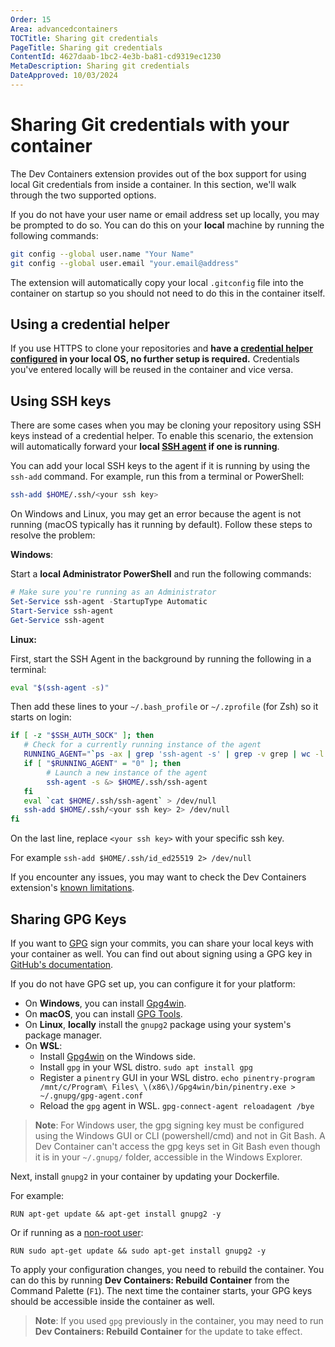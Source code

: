 ```yaml
---
Order: 15
Area: advancedcontainers
TOCTitle: Sharing git credentials
PageTitle: Sharing git credentials
ContentId: 4627daab-1bc2-4e3b-ba81-cd9319ec1230
MetaDescription: Sharing git credentials
DateApproved: 10/03/2024
---
```


# Sharing Git credentials with your container

The Dev Containers extension provides out of the box support for using local Git
credentials from inside a container. In this section, we'll walk through the two
supported options.

If you do not have your user name or email address set up locally, you may be
prompted to do so. You can do this on your **local** machine by running the
following commands:

```bash
git config --global user.name "Your Name"
git config --global user.email "your.email@address"
```

The extension will automatically copy your local `.gitconfig` file into the
container on startup so you should not need to do this in the container itself.

## Using a credential helper

If you use HTTPS to clone your repositories and **have a
[credential helper configured](https://docs.github.com/get-started/getting-started-with-git/caching-your-github-credentials-in-git)
in your local OS, no further setup is required.** Credentials you've entered
locally will be reused in the container and vice versa.

## Using SSH keys

There are some cases when you may be cloning your repository using SSH keys
instead of a credential helper. To enable this scenario, the extension will
automatically forward your **local [SSH agent](https://www.ssh.com/ssh/agent) if
one is running**.

You can add your local SSH keys to the agent if it is running by using the
`ssh-add` command. For example, run this from a terminal or PowerShell:

```bash
ssh-add $HOME/.ssh/<your ssh key>
```

On Windows and Linux, you may get an error because the agent is not running
(macOS typically has it running by default). Follow these steps to resolve the
problem:

**Windows**:

Start a **local Administrator PowerShell** and run the following commands:

```powershell
# Make sure you're running as an Administrator
Set-Service ssh-agent -StartupType Automatic
Start-Service ssh-agent
Get-Service ssh-agent
```

**Linux:**

First, start the SSH Agent in the background by running the following in a
terminal:

```bash
eval "$(ssh-agent -s)"
```

Then add these lines to your `~/.bash_profile` or `~/.zprofile` (for Zsh) so it
starts on login:

```bash
if [ -z "$SSH_AUTH_SOCK" ]; then
   # Check for a currently running instance of the agent
   RUNNING_AGENT="`ps -ax | grep 'ssh-agent -s' | grep -v grep | wc -l | tr -d '[:space:]'`"
   if [ "$RUNNING_AGENT" = "0" ]; then
        # Launch a new instance of the agent
        ssh-agent -s &> $HOME/.ssh/ssh-agent
   fi
   eval `cat $HOME/.ssh/ssh-agent` > /dev/null
   ssh-add $HOME/.ssh/<your ssh key> 2> /dev/null
fi
```

On the last line, replace `<your ssh key>` with your specific ssh key.

For example `ssh-add $HOME/.ssh/id_ed25519 2> /dev/null`

If you encounter any issues, you may want to check the Dev Containers
extension's
[known limitations](/docs/devcontainers/containers.md#known-limitations).

## Sharing GPG Keys

If you want to [GPG](https://www.gnupg.org/) sign your commits, you can share
your local keys with your container as well. You can find out about signing
using a GPG key in
[GitHub's documentation](https://docs.github.com/authentication/managing-commit-signature-verification).

If you do not have GPG set up, you can configure it for your platform:

-   On **Windows**, you can install [Gpg4win](https://www.gpg4win.org/).
-   On **macOS**, you can install [GPG Tools](https://gpgtools.org/).
-   On **Linux**, **locally** install the `gnupg2` package using your system's
    package manager.
-   On **WSL**:
    -   Install [Gpg4win](https://www.gpg4win.org/) on the Windows side.
    -   Install `gpg` in your WSL distro. `sudo apt install gpg`
    -   Register a `pinentry` GUI in your WSL distro.
        `echo pinentry-program /mnt/c/Program\ Files\ \(x86\)/Gpg4win/bin/pinentry.exe > ~/.gnupg/gpg-agent.conf`
    -   Reload the `gpg` agent in WSL. `gpg-connect-agent reloadagent /bye`

> **Note**: For Windows user, the gpg signing key must be configured using the
> Windows GUI or CLI (powershell/cmd) and not in Git Bash. A Dev Container can't
> access the gpg keys set in Git Bash even though it is in your `~/.gnupg/`
> folder, accessible in the Windows Explorer.

Next, install `gnupg2` in your container by updating your Dockerfile.

For example:

```docker
RUN apt-get update && apt-get install gnupg2 -y
```

Or if running as a
[non-root user](/remote/advancedcontainers/add-nonroot-user.md):

```docker
RUN sudo apt-get update && sudo apt-get install gnupg2 -y
```

To apply your configuration changes, you need to rebuild the container. You can
do this by running **Dev Containers: Rebuild Container** from the Command
Palette (`F1`). The next time the container starts, your GPG keys should be
accessible inside the container as well.

> **Note**: If you used `gpg` previously in the container, you may need to run
> **Dev Containers: Rebuild Container** for the update to take effect.
